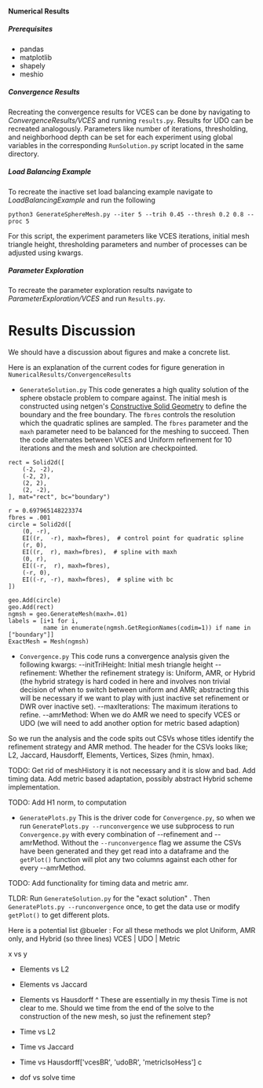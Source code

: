 #### Numerical Results

##### Prerequisites

- pandas
- matplotlib
- shapely
- meshio

##### Convergence Results

Recreating the convergence results for VCES can be done by navigating to _ConvergenceResults/VCES_ and running `results.py`. Results for UDO can be recreated analogously. Parameters like number of iterations, thresholding, and neighborhood depth can be set for each experiment using global variables in the corresponding `RunSolution.py` script located in the same directory.

##### Load Balancing Example

To recreate the inactive set load balancing example navigate to _LoadBalancingExample_ and run the following

```
python3 GenerateSphereMesh.py --iter 5 --trih 0.45 --thresh 0.2 0.8 --proc 5
```

For this script, the experiment parameters like VCES iterations, initial mesh triangle height, thresholding parameters and number of processes can be adjusted using kwargs.

##### Parameter Exploration

To recreate the parameter exploration results navigate to _ParameterExploration/VCES_ and run `Results.py`.


# Results Discussion

We should have a discussion about figures and make a concrete list.

Here is an explanation of the current codes for figure generation in `NumericalResults/ConvergenceResults`

 - `GenerateSolution.py`
 This code generates a high quality solution of the sphere obstacle problem to compare against. The initial mesh is constructed using netgen's [Constructive Solid Geometry](https://docu.ngsolve.org/latest/i-tutorials/unit-4.1.2-csg2d/csg2d.html) to define the boundary and the free boundary. The `fbres` controls the resolution which the quadratic splines are sampled. The `fbres` parameter and the `maxh` parameter need to be balanced for the meshing to succeed. Then the code alternates between VCES and Uniform refinement for 10 iterations and the mesh and solution are checkpointed. 

```
rect = Solid2d([
    (-2, -2),
    (-2, 2),
    (2, 2),
    (2, -2),
], mat="rect", bc="boundary")

r = 0.697965148223374
fbres = .001
circle = Solid2d([
    (0, -r),
    EI((r,  -r), maxh=fbres),  # control point for quadratic spline
    (r, 0),
    EI((r,  r), maxh=fbres),  # spline with maxh
    (0, r),
    EI((-r,  r), maxh=fbres),
    (-r, 0),
    EI((-r, -r), maxh=fbres),  # spline with bc
])

geo.Add(circle)
geo.Add(rect)
ngmsh = geo.GenerateMesh(maxh=.01)
labels = [i+1 for i,
          name in enumerate(ngmsh.GetRegionNames(codim=1)) if name in ["boundary"]]
ExactMesh = Mesh(ngmsh)

```

 - `Convergence.py` 
This code runs a convergence analysis given the following kwargs: 
--initTriHeight: Initial mesh triangle height
--refinement: Whether the refinement strategy is: Uniform, AMR, or Hybrid (the hybrid strategy is hard coded in here and involves non trivial decision of when to switch between uniform and AMR; abstracting this will be necessary if we want to play with just inactive set refinement or DWR over inactive set).
--maxIterations: The maximum iterations to refine. 
--amrMethod: When we do AMR we need to specify VCES or UDO (we will need to add another option for metric based adaption)

So we run the analysis and the code spits out CSVs whose titles identify the refinement strategy and AMR method. The header for the CSVs looks like; L2, Jaccard, Hausdorff, Elements, Vertices, Sizes (hmin, hmax).

TODO: Get rid of meshHistory it is not necessary and it is slow and bad. Add timing data. Add metric based adaptation, possibly abstract Hybrid scheme implementation.

TODO: Add H1 norm, to computation

- `GeneratePlots.py`
This is the driver code for `Convergence.py`, so when we run `GeneratePlots.py --runconvergence` we use subprocess to run `Convergence.py` with every combination of --refinement and --amrMethod. Without the `--runconvergence` flag we assume the CSVs have been generated and they get read into a dataframe and the `getPlot()` function will plot any two columns against each other for every --amrMethod.

TODO: Add functionality for timing data and metric amr. 

TLDR: Run `GenerateSolution.py` for the "exact solution" . Then `GeneratePlots.py --runconvergence` once, to get the data use or modify `getPlot()` to get different plots.  


 
 Here is a potential list @bueler : 
For all these methods we plot Uniform, AMR only, and Hybrid (so three lines)
VCES | UDO | Metric

x vs y
 - Elements vs L2
 - Elements vs Jaccard
 - Elements vs Hausdorff
^ These are essentially in my thesis
Time is not clear to me. Should we time from the end of the solve to the construction of the new mesh, so just the refinement step? 

 - Time vs L2
 - Time vs Jaccard
 - Time vs Hausdorff['vcesBR', 'udoBR', 'metricIsoHess'] c
 - dof vs solve time